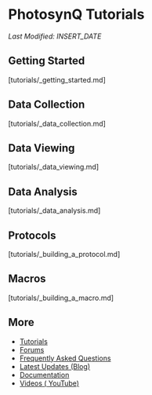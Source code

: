 # PhotosynQ Tutorials
*Last Modified: INSERT_DATE*

## Getting Started

[tutorials/_getting_started.md]

## Data Collection

[tutorials/_data_collection.md]

## Data Viewing

[tutorials/_data_viewing.md]

## Data Analysis

[tutorials/_data_analysis.md]

## Protocols

[tutorials/_building_a_protocol.md]

## Macros

[tutorials/_building_a_macro.md]

## More
+ [Tutorials](https://photosynq.org/tutorials)
+ [Forums](https://photosynq.org/forums)
+ [Frequently Asked Questions](https://photosynq.org/faq)
+ [Latest Updates (Blog)](https://blog.photosynq.org/)
+ [Documentation](https://photosynq.org/documentation)
+ [Videos (<i class="fa fa-youtube"></i> YouTube)](https://www.youtube.com/channel/UCvJrVf_OUX8ukD01AjmDwSg)

<link rel="stylesheet" href="https://maxcdn.bootstrapcdn.com/font-awesome/4.7.0/css/font-awesome.min.css">